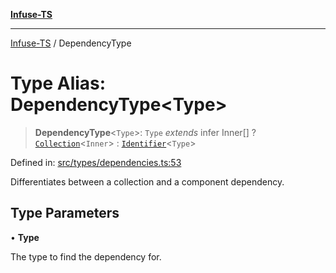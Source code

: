 [**Infuse-TS**](../README.md)

***

[Infuse-TS](../README.md) / DependencyType

# Type Alias: DependencyType\<Type\>

> **DependencyType**\<`Type`\>: `Type` *extends* infer Inner[] ? [`Collection`](Collection.md)\<`Inner`\> : [`Identifier`](Identifier.md)\<`Type`\>

Defined in: [src/types/dependencies.ts:53](https://github.com/D-Kay6/Infuse-TS/blob/10bae258e5f565f29eb517fd3b4bbd7f4f6e62d8/src/types/dependencies.ts#L53)

Differentiates between a collection and a component dependency.

## Type Parameters

• **Type**

The type to find the dependency for.
